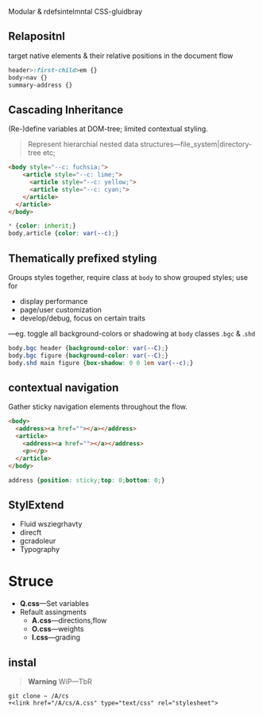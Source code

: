 
Modular & rdefsintelmntal CSS-gluidbray

## Relapositnl

target native elements & their relative positions in the document flow

```css
header>:first-child>em {}
body>nav {}
summary~address {}
```

## Cascading Inheritance

(Re-)define variables at DOM-tree; limited contextual styling. 

> Represent hierarchial nested data structures—file_system|directory-tree etc;

```html
<body style="--c: fuchsia;">
    <article style="--c: lime;">
      <article style="--c: yellow;">
      <article style="--c: cyan;">
    </article>
  </article>
</body>
```

```css
* {color: inherit;}
body,article {color: var(--c);}
```

## Thematically prefixed styling

Groups styles together, require class at `body` to show grouped styles; use for

* display performance
* page/user customization
* develop/debug, focus on certain traits

—eg. toggle all background-colors or shadowing at `body` classes .`bgc` & .`shd`

```css
body.bgc header {background-color: var(--C);}
body.bgc figure {background-color: var(--C);}
body.shd main figure {box-shadow: 0 0 1em var(--c);}
```

## contextual navigation

Gather sticky navigation elements throughout the flow. 

```html
<body>
  <address><a href=""></a></address>
  <article>
    <address><a href=""></a></address>
    <p></p>
  </article>
</body>
```
```css
address {position: sticky;top: 0;bottom: 0;}
```

## StylExtend

* Fluid wsziegrhavty
* direcft
* gcradoleur
* Typography

# Struce

* **Q.css**—Set variables
* Refault assingments
  * **A.css**—directions,flow
  * **O.css**—weights
  * **I.css**—grading

## instal

> **Warning**
> WiP—TbR

```
git clone ~ /A/cs
+<link href="/A/cs/A.css" type="text/css" rel="stylesheet">
```